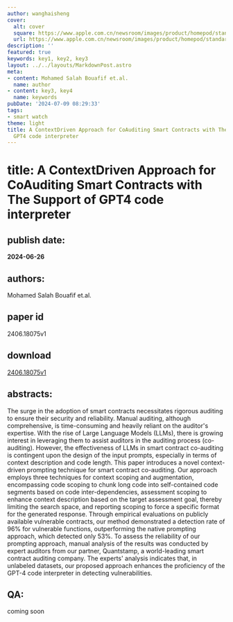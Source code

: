 ```yaml
---
author: wanghaisheng
cover:
  alt: cover
  square: https://www.apple.com.cn/newsroom/images/product/homepod/standard/Apple-HomePod-hero-230118_big.jpg.large_2x.jpg
  url: https://www.apple.com.cn/newsroom/images/product/homepod/standard/Apple-HomePod-hero-230118_big.jpg.large_2x.jpg
description: ''
featured: true
keywords: key1, key2, key3
layout: ../../layouts/MarkdownPost.astro
meta:
- content: Mohamed Salah Bouafif et.al.
  name: author
- content: key3, key4
  name: keywords
pubDate: '2024-07-09 08:29:33'
tags:
- smart watch
theme: light
title: A ContextDriven Approach for CoAuditing Smart Contracts with The Support of
  GPT4 code interpreter
---
```


# title: A ContextDriven Approach for CoAuditing Smart Contracts with The Support of GPT4 code interpreter 
## publish date: 
**2024-06-26** 
## authors: 
  Mohamed Salah Bouafif et.al. 
## paper id
2406.18075v1
## download
[2406.18075v1](http://arxiv.org/abs/2406.18075v1)
## abstracts:
The surge in the adoption of smart contracts necessitates rigorous auditing to ensure their security and reliability. Manual auditing, although comprehensive, is time-consuming and heavily reliant on the auditor's expertise. With the rise of Large Language Models (LLMs), there is growing interest in leveraging them to assist auditors in the auditing process (co-auditing). However, the effectiveness of LLMs in smart contract co-auditing is contingent upon the design of the input prompts, especially in terms of context description and code length. This paper introduces a novel context-driven prompting technique for smart contract co-auditing. Our approach employs three techniques for context scoping and augmentation, encompassing code scoping to chunk long code into self-contained code segments based on code inter-dependencies, assessment scoping to enhance context description based on the target assessment goal, thereby limiting the search space, and reporting scoping to force a specific format for the generated response. Through empirical evaluations on publicly available vulnerable contracts, our method demonstrated a detection rate of 96\% for vulnerable functions, outperforming the native prompting approach, which detected only 53\%. To assess the reliability of our prompting approach, manual analysis of the results was conducted by expert auditors from our partner, Quantstamp, a world-leading smart contract auditing company. The experts' analysis indicates that, in unlabeled datasets, our proposed approach enhances the proficiency of the GPT-4 code interpreter in detecting vulnerabilities.
## QA:
coming soon
